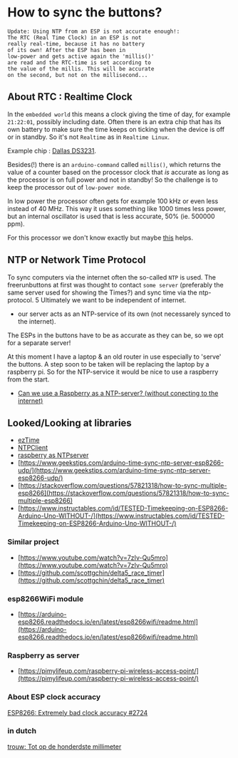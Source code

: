 # How to sync the buttons?

```
Update: Using NTP from an ESP is not accurate enough!:
The RTC (Real Time Clock) in an ESP is not
really real-time, because it has no battery
of its own! After the ESP has been in
low-power and gets active again the 'millis()'
are read and the RTC-time is set according to
the value of the millis. This will be accurate
on the second, but not on the millisecond...
```

## About RTC : Realtime Clock

In the `embedded world` this means a clock giving the time of day, for example `21:22:01`,
possibly including date. Often there is an extra chip that has its own battery to make sure the time keeps on ticking when the device is off or in standby. So it's not `Realtime` as in `Realtime Linux`.

Example chip : [Dallas DS3231](https://datasheets.maximintegrated.com/en/ds/DS3231.pdf).

Besides(!) there is an `arduino-command` called `millis()`, which returns the value of a counter based on the processor clock that _is_ accurate as long as the processor is on full power and not in standby!
So the challenge is to keep the processor out of `low-power mode`.


In low power the processor often gets for example 100 kHz or even less instead of 40 MHz. This way it uses something like 1000 times less power, but an internal oscillator is used that is less accurate, 50% (ie. 500000 ppm).

For this processor we don't know exactly but maybe
[this](https://www.google.com/search?rlz=1C1JZAP_nlNL887NL887&sxsrf=ALeKk00xnoIgFe276arb4PE2m7Lu-IuDfg:1588448422803&source=univ&tbm=isch&q=esp+hardware+diagram&sa=X&ved=2ahUKEwiYw_C_95XpAhXO2KQKHZcMAPkQsAR6BAgKEAE&biw=1920&bih=937#imgrc=7MjA7sQrb6KGrM)
helps. 


## NTP or Network Time Protocol

To sync computers via the internet often the so-called `NTP` is used. The freerunbuttons at first was thought to contact `some server` (preferably the same server used for showing the Times?) and sync time via the ntp-protocol.
5
Ultimately we want to be independent of internet.

+ our server acts as an NTP-service of its own (not necessarely synced to the internet).

The ESPs in the buttons have to be as accurate as they can be, so we opt for a separate server!

At this moment I have a laptop & an old router in use especially to 'serve' the buttons. A step soon to be taken will be replacing the laptop by a raspberry pi.
So for the NTP-service it would be nice to use a raspberry from the start.
+ [Can we use a Raspberry as a NTP-server? (without conecting to the internet)](raspberryAsNtp)


## Looked/Looking at libraries

+ [ezTime](https://github.com/ropg/ezTime)
+ [NTPClient](https://github.com/arduino-libraries/NTPClient)
+ [raspberry as NTPserver](https://www.satsignal.eu/ntp/Raspberry-Pi-NTP.html)
+ [https://www.geekstips.com/arduino-time-sync-ntp-server-esp8266-udp/](https://www.geekstips.com/arduino-time-sync-ntp-server-esp8266-udp/)
+ [https://stackoverflow.com/questions/57821318/how-to-sync-multiple-esp8266](https://stackoverflow.com/questions/57821318/how-to-sync-multiple-esp8266)
+ [https://www.instructables.com/id/TESTED-Timekeeping-on-ESP8266-Arduino-Uno-WITHOUT-/](https://www.instructables.com/id/TESTED-Timekeeping-on-ESP8266-Arduino-Uno-WITHOUT-/)

### Similar project
+ [https://www.youtube.com/watch?v=7zIv-Qu5mro](https://www.youtube.com/watch?v=7zIv-Qu5mro)
+ [https://github.com/scottgchin/delta5_race_timer](https://github.com/scottgchin/delta5_race_timer)

### esp8266WiFi module

+ [https://arduino-esp8266.readthedocs.io/en/latest/esp8266wifi/readme.html](https://arduino-esp8266.readthedocs.io/en/latest/esp8266wifi/readme.html)

### Raspberry as server

+ [https://pimylifeup.com/raspberry-pi-wireless-access-point/](https://pimylifeup.com/raspberry-pi-wireless-access-point/)

### About ESP clock accuracy

[ESP8266: Extremely bad clock accuracy #2724](https://github.com/micropython/micropython/issues/2724)

### in dutch

[trouw: Tot op de honderdste millimeter](https://www.trouw.nl/es-b71e8b8e)
